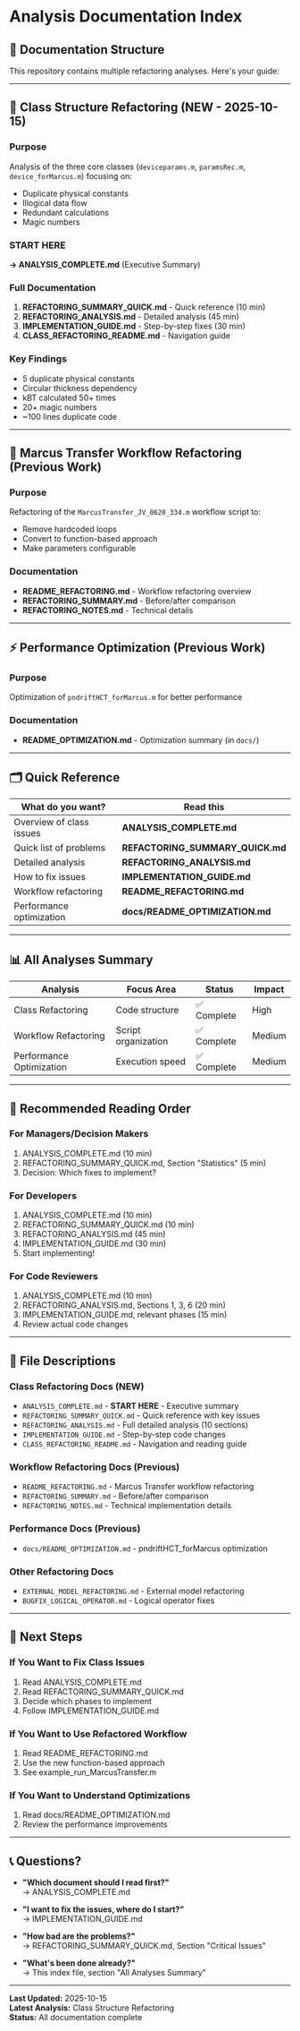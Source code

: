 # Analysis Documentation Index

## 📂 Documentation Structure

This repository contains multiple refactoring analyses. Here's your guide:

---

## 🎯 Class Structure Refactoring (NEW - 2025-10-15)

### Purpose
Analysis of the three core classes (`deviceparams.m`, `paramsRec.m`, `device_forMarcus.m`) focusing on:
- Duplicate physical constants
- Illogical data flow
- Redundant calculations
- Magic numbers

### START HERE
**→ ANALYSIS_COMPLETE.md** (Executive Summary)

### Full Documentation
1. **REFACTORING_SUMMARY_QUICK.md** - Quick reference (10 min)
2. **REFACTORING_ANALYSIS.md** - Detailed analysis (45 min)
3. **IMPLEMENTATION_GUIDE.md** - Step-by-step fixes (30 min)
4. **CLASS_REFACTORING_README.md** - Navigation guide

### Key Findings
- 5 duplicate physical constants
- Circular thickness dependency
- kBT calculated 50+ times
- 20+ magic numbers
- ~100 lines duplicate code

---

## 🔄 Marcus Transfer Workflow Refactoring (Previous Work)

### Purpose
Refactoring of the `MarcusTransfer_JV_0620_334.m` workflow script to:
- Remove hardcoded loops
- Convert to function-based approach
- Make parameters configurable

### Documentation
- **README_REFACTORING.md** - Workflow refactoring overview
- **REFACTORING_SUMMARY.md** - Before/after comparison
- **REFACTORING_NOTES.md** - Technical details

---

## ⚡ Performance Optimization (Previous Work)

### Purpose
Optimization of `pndriftHCT_forMarcus.m` for better performance

### Documentation
- **README_OPTIMIZATION.md** - Optimization summary (in `docs/`)

---

## 🗂️ Quick Reference

| What do you want? | Read this |
|-------------------|-----------|
| Overview of class issues | **ANALYSIS_COMPLETE.md** |
| Quick list of problems | **REFACTORING_SUMMARY_QUICK.md** |
| Detailed analysis | **REFACTORING_ANALYSIS.md** |
| How to fix issues | **IMPLEMENTATION_GUIDE.md** |
| Workflow refactoring | **README_REFACTORING.md** |
| Performance optimization | **docs/README_OPTIMIZATION.md** |

---

## 📊 All Analyses Summary

| Analysis | Focus Area | Status | Impact |
|----------|------------|--------|--------|
| Class Refactoring | Code structure | ✅ Complete | High |
| Workflow Refactoring | Script organization | ✅ Complete | Medium |
| Performance Optimization | Execution speed | ✅ Complete | Medium |

---

## 🎯 Recommended Reading Order

### For Managers/Decision Makers
1. ANALYSIS_COMPLETE.md (10 min)
2. REFACTORING_SUMMARY_QUICK.md, Section "Statistics" (5 min)
3. Decision: Which fixes to implement?

### For Developers
1. ANALYSIS_COMPLETE.md (10 min)
2. REFACTORING_SUMMARY_QUICK.md (10 min)
3. REFACTORING_ANALYSIS.md (45 min)
4. IMPLEMENTATION_GUIDE.md (30 min)
5. Start implementing!

### For Code Reviewers
1. ANALYSIS_COMPLETE.md (10 min)
2. REFACTORING_ANALYSIS.md, Sections 1, 3, 6 (20 min)
3. IMPLEMENTATION_GUIDE.md, relevant phases (15 min)
4. Review actual code changes

---

## 📝 File Descriptions

### Class Refactoring Docs (NEW)
- `ANALYSIS_COMPLETE.md` - **START HERE** - Executive summary
- `REFACTORING_SUMMARY_QUICK.md` - Quick reference with key issues
- `REFACTORING_ANALYSIS.md` - Full detailed analysis (10 sections)
- `IMPLEMENTATION_GUIDE.md` - Step-by-step code changes
- `CLASS_REFACTORING_README.md` - Navigation and reading guide

### Workflow Refactoring Docs (Previous)
- `README_REFACTORING.md` - Marcus Transfer workflow refactoring
- `REFACTORING_SUMMARY.md` - Before/after comparison
- `REFACTORING_NOTES.md` - Technical implementation details

### Performance Docs (Previous)
- `docs/README_OPTIMIZATION.md` - pndriftHCT_forMarcus optimization

### Other Refactoring Docs
- `EXTERNAL_MODEL_REFACTORING.md` - External model refactoring
- `BUGFIX_LOGICAL_OPERATOR.md` - Logical operator fixes

---

## 🚀 Next Steps

### If You Want to Fix Class Issues
1. Read ANALYSIS_COMPLETE.md
2. Read REFACTORING_SUMMARY_QUICK.md
3. Decide which phases to implement
4. Follow IMPLEMENTATION_GUIDE.md

### If You Want to Use Refactored Workflow
1. Read README_REFACTORING.md
2. Use the new function-based approach
3. See example_run_MarcusTransfer.m

### If You Want to Understand Optimizations
1. Read docs/README_OPTIMIZATION.md
2. Review the performance improvements

---

## 📞 Questions?

- **"Which document should I read first?"**  
  → ANALYSIS_COMPLETE.md

- **"I want to fix the issues, where do I start?"**  
  → IMPLEMENTATION_GUIDE.md

- **"How bad are the problems?"**  
  → REFACTORING_SUMMARY_QUICK.md, Section "Critical Issues"

- **"What's been done already?"**  
  → This index file, section "All Analyses Summary"

---

**Last Updated:** 2025-10-15  
**Latest Analysis:** Class Structure Refactoring  
**Status:** All documentation complete
